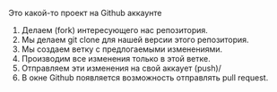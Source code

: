 Это какой-то проект на Github аккаунте


1. Делаем (fork) интересующего нас репозитория.
2. Мы делаем git clone для нашей версии этого репозитория.
3. Мы создаем ветку с предлогаемыми изменениями.
4. Производим все изменения только в этой ветке.
5. Отправляем эти изменения на свой аккаует (push)/
6. В окне Github появляется возможность отправлять pull request.